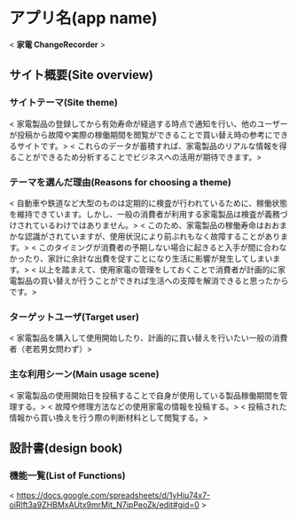 # アプリ名(app name)
 < **家電 ChangeRecorder** >

## サイト概要(Site overview)


### サイトテーマ(Site theme)

 < 家電製品の登録してから有効寿命が経過する時点で通知を行い、他のユーザーが投稿から故障や実際の稼働期間を閲覧ができることで買い替え時の参考にできるサイトです。>
 < これらのデータが蓄積すれば、家電製品のリアルな情報を得ることができるため分析することでビジネスへの活用が期待できます。>

### テーマを選んだ理由(Reasons for choosing a theme)

 < 自動車や鉄道など大型のものは定期的に検査が行われているために、稼働状態を維持できています。しかし、一般の消費者が利用する家電製品は検査が義務づけされているわけではありません。>
 < このため、家電製品の稼働寿命はおおまかな認識がされていますが、使用状況により前ぶれもなく故障することがあります。>
 < このタイミングが消費者の予期しない場合に起きると入手が間に合わなかったり、家計に余計な出費を促すことになり生活に影響が発生してしまいます。>
 < 以上を踏まえて、使用家電の管理をしておくことで消費者が計画的に家電製品の買い替えが行うことができれば生活への支障を解消できると思ったからです。>

### ターゲットユーザ(Target user)

 < 家電製品を購入して使用開始したり、計画的に買い替えを行いたい一般の消費者（老若男女問わず）>

### 主な利用シーン(Main usage scene)

 < 家電製品の使用開始日を投稿することで自身が使用している製品稼働期間を管理する。>
 < 故障や修理方法などの使用家電の情報を投稿する。>
 < 投稿された情報から買い換えを行う際の判断材料として閲覧する。>


## 設計書(design book)


### 機能一覧(List of Functions)

< https://docs.google.com/spreadsheets/d/1yHiu74x7-oiRlft3a9ZHBMxAUtx9mrMjt_N7ipPeoZk/edit#gid=0 >
